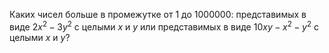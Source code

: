 Каких чисел больше в промежутке от 1 до 1000000: 
представимых в виде $2x^2 - 3y^2$ с целыми $x$ и $y$ или
представимых в виде $10xy - x^2 - y^2$ с целыми $x$ и $y$?